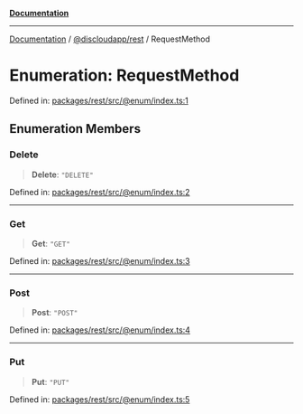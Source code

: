 [**Documentation**](../../../README.md)

***

[Documentation](../../../packages.md) / [@discloudapp/rest](../README.md) / RequestMethod

# Enumeration: RequestMethod

Defined in: [packages/rest/src/@enum/index.ts:1](https://github.com/discloud/discloud.app/blob/e06d08869d94db25520cbe5fdcc3cdbc242fb0cb/packages/rest/src/@enum/index.ts#L1)

## Enumeration Members

### Delete

> **Delete**: `"DELETE"`

Defined in: [packages/rest/src/@enum/index.ts:2](https://github.com/discloud/discloud.app/blob/e06d08869d94db25520cbe5fdcc3cdbc242fb0cb/packages/rest/src/@enum/index.ts#L2)

***

### Get

> **Get**: `"GET"`

Defined in: [packages/rest/src/@enum/index.ts:3](https://github.com/discloud/discloud.app/blob/e06d08869d94db25520cbe5fdcc3cdbc242fb0cb/packages/rest/src/@enum/index.ts#L3)

***

### Post

> **Post**: `"POST"`

Defined in: [packages/rest/src/@enum/index.ts:4](https://github.com/discloud/discloud.app/blob/e06d08869d94db25520cbe5fdcc3cdbc242fb0cb/packages/rest/src/@enum/index.ts#L4)

***

### Put

> **Put**: `"PUT"`

Defined in: [packages/rest/src/@enum/index.ts:5](https://github.com/discloud/discloud.app/blob/e06d08869d94db25520cbe5fdcc3cdbc242fb0cb/packages/rest/src/@enum/index.ts#L5)
